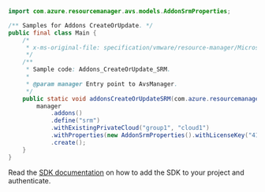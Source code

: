 ```java
import com.azure.resourcemanager.avs.models.AddonSrmProperties;

/** Samples for Addons CreateOrUpdate. */
public final class Main {
    /*
     * x-ms-original-file: specification/vmware/resource-manager/Microsoft.AVS/stable/2021-12-01/examples/Addons_CreateOrUpdate_SRM.json
     */
    /**
     * Sample code: Addons_CreateOrUpdate_SRM.
     *
     * @param manager Entry point to AvsManager.
     */
    public static void addonsCreateOrUpdateSRM(com.azure.resourcemanager.avs.AvsManager manager) {
        manager
            .addons()
            .define("srm")
            .withExistingPrivateCloud("group1", "cloud1")
            .withProperties(new AddonSrmProperties().withLicenseKey("41915178-A8FF-4A4D-B683-6D735AF5E3F5"))
            .create();
    }
}
```

Read the [SDK documentation](https://github.com/Azure/azure-sdk-for-java/blob/azure-resourcemanager-avs_1.0.0-beta.3/sdk/avs/azure-resourcemanager-avs/README.md) on how to add the SDK to your project and authenticate.
